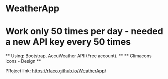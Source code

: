 # WeatherApp
# Work only 50 times per day - needed a new API key every 50 times 

** Using: Bootstrap, AccuWeather API (Free account). **
** Climacons icons - Design **

PRoject link: https://rfaco.github.io/WeatherApp/
